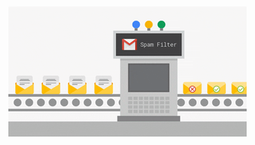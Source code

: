 
![](https://github.com/BALAJIHARIDASAN/Natural-Language-Processing/blob/main/Spam%20or%20Ham%20classification%20models/spam.gif)
